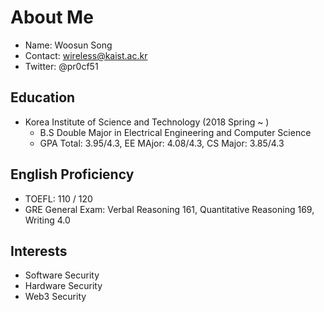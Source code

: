 # About Me

- Name: Woosun Song
- Contact: wireless@kaist.ac.kr
- Twitter: @pr0cf51

## Education

- Korea Institute of Science and Technology (2018 Spring ~ )
  - B.S Double Major in Electrical Engineering and Computer Science
  - GPA Total: 3.95/4.3, EE MAjor: 4.08/4.3, CS Major: 3.85/4.3

## English Proficiency

- TOEFL: 110 / 120
- GRE General Exam: Verbal Reasoning 161, Quantitative Reasoning 169, Writing 4.0

## Interests

- Software Security
- Hardware Security
- Web3 Security
